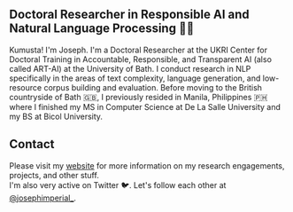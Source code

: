 ## Doctoral Researcher in Responsible AI and Natural Language Processing 🧑‍💻

Kumusta!  I'm Joseph. I'm a Doctoral Researcher at the UKRI Center for Doctoral Training in Accountable, Responsible, and Transparent AI (also called ART-AI) at the University of Bath. I conduct research in NLP specifically in the areas of text complexity, language generation, and low-resource corpus building and evaluation. Before moving to the British countryside of Bath 🇬🇧, I previously resided in Manila, Philippines 🇵🇭 where I finished my MS in Computer Science at De La Salle University and my BS at Bicol University.

## Contact
Please visit my [website](https://www.josephimperial.com/) for more information on my research engagements, projects, and other stuff. <br>
I'm also very active on Twitter 🐦. Let's follow each other at [@josephimperial_](https://twitter.com/josephimperial_).

<!--
**imperialite/imperialite** is a ✨ _special_ ✨ repository because its `README.md` (this file) appears on your GitHub profile.

Here are some ideas to get you started:

- 🔭 I’m currently working on ...
- 🌱 I’m currently learning ...
- 👯 I’m looking to collaborate on ...
- 🤔 I’m looking for help with ...
- 💬 Ask me about ...
- 📫 How to reach me: ...
- 😄 Pronouns: ...
- ⚡ Fun fact: ...
-->
